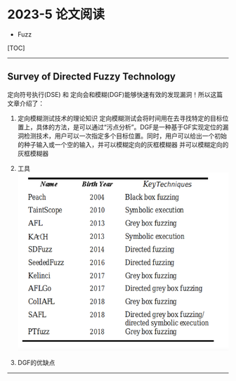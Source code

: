 # 2023-5 论文阅读
- Fuzz

[TOC]

---
## Survey of Directed Fuzzy Technology
定向符号执行(DSE) 和 定向会和模糊(DGF)能够快速有效的发现漏洞！所以这篇文章介绍了：
1. 定向模糊测试技术的理论知识
定向模糊测试会将时间用在去寻找特定的目标位置上，具体的方法，是可以通过“污点分析”。DGF是一种基于GF实现定位的漏洞检测技术，用户可以一次指定多个目标位置。同时，用户可以给出一个初始的种子输入或一个空的输入，并可以模糊定向的灰框模糊器
并可以模糊定向的灰框模糊器

2. 工具
![Fuzz-tools](images/Fuzz-tools.png)

3. DGF的优缺点



---
